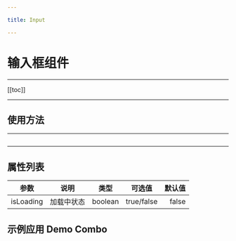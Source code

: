 ```yaml
---

title: Input

---
```


# 输入框组件

---

[[toc]]

---

## 使用方法

---

<ClientOnly>


</ClientOnly>

```vue

```

---

## 属性列表

| 参数       |  说明   | 类型 | 可选值 | 默认值 |
| --------- |:----------:|:------:|:-----:|-----:|
| isLoading      |  加载中状态 | boolean  |  true/false | false |

## 示例应用 Demo Combo
